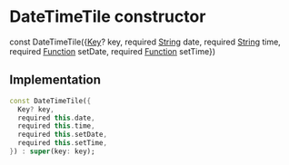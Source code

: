 


# DateTimeTile constructor






const
DateTimeTile({[Key](https://api.flutter.dev/flutter/foundation/Key-class.html)? key, required [String](https://api.flutter.dev/flutter/dart-core/String-class.html) date, required [String](https://api.flutter.dev/flutter/dart-core/String-class.html) time, required [Function](https://api.flutter.dev/flutter/dart-core/Function-class.html) setDate, required [Function](https://api.flutter.dev/flutter/dart-core/Function-class.html) setTime})





## Implementation

```dart
const DateTimeTile({
  Key? key,
  required this.date,
  required this.time,
  required this.setDate,
  required this.setTime,
}) : super(key: key);
```







